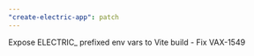 ```yaml
---
"create-electric-app": patch
---
```


Expose ELECTRIC\_ prefixed env vars to Vite build - Fix VAX-1549
